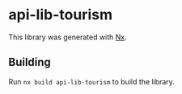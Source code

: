 # api-lib-tourism

This library was generated with [Nx](https://nx.dev).

## Building

Run `nx build api-lib-tourism` to build the library.
